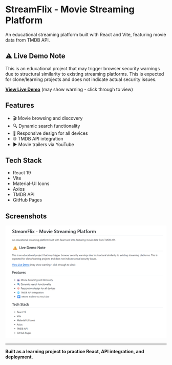 # StreamFlix - Movie Streaming Platform

An educational streaming platform built with React and Vite, featuring movie data from TMDB API.

## ⚠️ Live Demo Note

This is an educational project that may trigger browser security warnings due to structural similarity to existing streaming platforms. This is expected for clone/learning projects and does not indicate actual security issues.

**[View Live Demo](https://mary-g10.github.io/Netflix-Clone-2025/)** (may show warning - click through to view)

## Features

- 🎬 Movie browsing and discovery
- 🔍 Dynamic search functionality
- 🎨 Responsive design for all devices
- 🌐 TMDB API integration
- ▶️ Movie trailers via YouTube

## Tech Stack

- React 19
- Vite
- Material-UI Icons
- Axios
- TMDB API
- GitHub Pages

## Screenshots

![StreamFlix Screenshot](../screenshots/screenshot.png)

---

**Built as a learning project to practice React, API integration, and deployment.**

<!-- # React + Vite

This template provides a minimal setup to get React working in Vite with HMR and some ESLint rules.

Currently, two official plugins are available:

- [@vitejs/plugin-react](https://github.com/vitejs/vite-plugin-react/blob/main/packages/plugin-react) uses [Babel](https://babeljs.io/) for Fast Refresh
- [@vitejs/plugin-react-swc](https://github.com/vitejs/vite-plugin-react/blob/main/packages/plugin-react-swc) uses [SWC](https://swc.rs/) for Fast Refresh

## Expanding the ESLint configuration

If you are developing a production application, we recommend using TypeScript with type-aware lint rules enabled. Check out the [TS template](https://github.com/vitejs/vite/tree/main/packages/create-vite/template-react-ts) for information on how to integrate TypeScript and [`typescript-eslint`](https://typescript-eslint.io) in your project. -->
